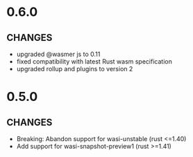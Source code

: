# 0.6.0

## CHANGES

- upgraded @wasmer js to 0.11
- fixed compatibility with latest Rust wasm specification
- upgraded rollup and plugins to version 2

# 0.5.0

## CHANGES

- Breaking: Abandon support for wasi-unstable (rust <=1.40)
- Add support for wasi-snapshot-preview1 (rust >=1.41)